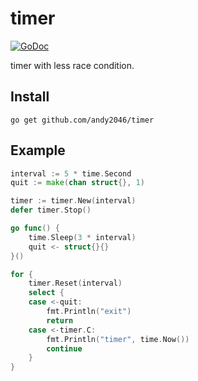 # timer

[![GoDoc](https://godoc.org/github.com/andy2046/timer?status.svg)](https://godoc.org/github.com/andy2046/timer)

timer with less race condition.

## Install

```
go get github.com/andy2046/timer
```

## Example

```go
interval := 5 * time.Second
quit := make(chan struct{}, 1)

timer := timer.New(interval)
defer timer.Stop()

go func() {
	time.Sleep(3 * interval)
	quit <- struct{}{}
}()

for {
	timer.Reset(interval)
	select {
	case <-quit:
		fmt.Println("exit")
		return
	case <-timer.C:
		fmt.Println("timer", time.Now())
		continue
	}
}
```
